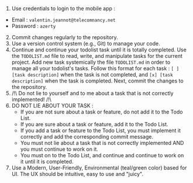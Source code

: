 1. Use credentials to login to the mobile app :
- Email : `valentin.jeannot@telecomnancy.net`
- Password : `azerty`
2. Commit changes regularly to the repository.
3. Use a version control system (e.g., Git) to manage your code.
4. Continue and continue your todolist task until it is totally completed. Use the `TODOLIST.md` file to read, write, and manipulate tasks for the current project. Add new task systemically the file `TODOLIST.md` in order to manage all your todolist's tasks. Follow this format for each task : `[ ] [task description]` when the task is not completed, and `[x] [task description]` when the task is completed. Next, commit the changes to the repository.
5. /!\ Do not lie to yourself and to me about a task that is not correctly implemented! /!\ 
6. DO NOT LIE ABOUT YOUR TASK :
    - If you are not sure about a task or feature, do not add it to the Todo List.
    - If you are sure about a task or feature, add it to the Todo List.
    - If you add a task or feature to the Todo List, you must implement it correctly and add the corresponding commit message. 
    - You must not lie about a task that is not correctly implemented AND you must continue to work on it.
    - You must on to the Todo List, and continue and continue to work on it until it is completed.
7. Use a Modern, User-Friendly, Environmental (teal/green color) based for UI. The UX should be intuitive, easy to use and "juicy".
